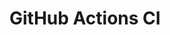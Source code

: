# GitHub Actions CI





















































































































































































































































































































































































































































































































































































































































































































































































































































































































